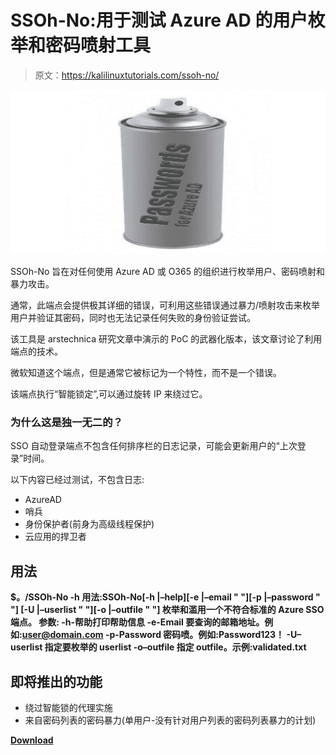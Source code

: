 # SSOh-No:用于测试 Azure AD 的用户枚举和密码喷射工具

> 原文：<https://kalilinuxtutorials.com/ssoh-no/>

[![](img//3909f347214cd79232a5a3f69fa280c0.png)](https://blogger.googleusercontent.com/img/b/R29vZ2xl/AVvXsEhsFVQjA_hlnWO3GJ1qXQY8Dt4nMiP-hDyhesJdtbbRTrFmYj8pnduBx-E0wkmYFzR8elloAAmycebIE94ei_oCzxkjbEGLCO3MwWxetaih2YHYyuKzObckt_dh3QIB1DRfV5YVsKJ_Z6K77CoCUPTvTFoGpxd5N8ppah2YpVDgeGoB3P6FkvIWSDjR/s728/passwordspray.png)

SSOh-No 旨在对任何使用 Azure AD 或 O365 的组织进行枚举用户、密码喷射和暴力攻击。

通常，此端点会提供极其详细的错误，可利用这些错误通过暴力/喷射攻击来枚举用户并验证其密码，同时也无法记录任何失败的身份验证尝试。

该工具是 arstechnica 研究文章中演示的 PoC 的武器化版本，该文章讨论了利用端点的技术。

微软知道这个端点，但是通常它被标记为一个特性，而不是一个错误。

该端点执行“智能锁定”,可以通过旋转 IP 来绕过它。

### 为什么这是独一无二的？

SSO 自动登录端点不包含任何排序栏的日志记录，可能会更新用户的“上次登录”时间。

以下内容已经过测试，不包含日志:

*   AzureAD
*   哨兵
*   身份保护者(前身为高级线程保护)
*   云应用的捍卫者

## 用法

**$。/SSOh-No -h
用法:SSOh-No[-h |–help][-e |–email " "][-p |–password " "]
[-U |–userlist " "][-o |–outfile " "]
枚举和滥用一个不符合标准的 Azure SSO 端点。
参数:
-h-帮助打印帮助信息
-e-Email 要查询的邮箱地址。例如:user@domain.com
-p-Password 密码喷。例如:Password123！
-U–userlist 指定要枚举的 userlist
-o–outfile 指定 outfile。示例:validated.txt**

## 即将推出的功能

*   绕过智能锁的代理实施
*   来自密码列表的密码暴力(单用户-没有针对用户列表的密码列表暴力的计划)

[**Download**](https://github.com/optionalCTF/SSOh-No)